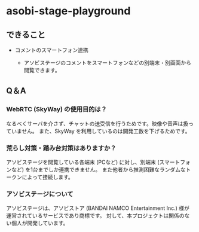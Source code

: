 # asobi-stage-playground


## できること

* コメントのスマートフォン連携

    * アソビステージのコメントをスマートフォンなどの別端末・別画面から閲覧できます。


## Q＆A

### WebRTC (SkyWay) の使用目的は？

なるべくサーバを介さず、チャットの送受信を行うためです。映像や音声は扱っていません。
また、SkyWay を利用しているのは開発工数を下げるためです。

### 荒らし対策・踏み台対策はありますか？

アソビステージを閲覧している各端末 (PCなど) に対し、別端末 (スマートフォンなど) を1台までしか連携できません。
また他者から推測困難なランダムなトークンによって接続します。

### アソビステージについて

アソビステージは、アソビストア (BANDAI NAMCO Entertainment Inc.) 様が運営されているサービスであり商標です。
対して、本プロジェクトは関係のない個人が開発しています。
